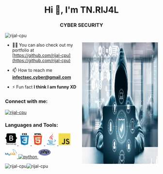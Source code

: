 <h1 align="center">Hi 👋, I'm TN.RIJ4L</h1>
<h3 align="center"> CYBER SECURITY</h3>

<p align="left"> <img src="https://komarev.com/ghpvc/?username=rijal-cpu&label=Profile%20views&color=129e00&style=plastic" alt="rijal-cpu" /> </p>
<img align="right" alt="Coding" width="250" height="400" src="XDX.jpg">

- 👨‍💻 You can also check out my portfolio at [https://github.com/rijal-cpu](https://github.com/rijal-cpu)

- 📫 How to reach me **infectsec.cyber@gmail.com**

- ⚡ Fun fact **I think I am funny XD**

<h3 align="left">Connect with me:</h3>
<p align="left">

<a href="https://www.instagram.com/tn_rijal/" target="blank"><img align="center" src="https://cdn.jsdelivr.net/npm/simple-icons@3.0.1/icons/instagram.svg" alt="rijal-cpu" height="30" width="40" /></a>

</p>

<h3 align="left">Languages and Tools:</h3>
<p align="left"> <a href="https://getbootstrap.com" target="_blank" rel="noreferrer"> <img src="https://raw.githubusercontent.com/devicons/devicon/master/icons/bootstrap/bootstrap-plain-wordmark.svg" alt="bootstrap" width="40" height="40"/> </a> <a href="https://www.w3schools.com/css/" target="_blank" rel="noreferrer"> <img src="https://raw.githubusercontent.com/devicons/devicon/master/icons/css3/css3-original-wordmark.svg" alt="css3" width="40" height="40"/> </a> <a href="https://www.w3.org/html/" target="_blank" rel="noreferrer"> <img src="https://raw.githubusercontent.com/devicons/devicon/master/icons/html5/html5-original-wordmark.svg" alt="html5" width="40" height="40"/> </a> <a href="https://www.java.com" target="_blank" rel="noreferrer"> <img src="https://raw.githubusercontent.com/devicons/devicon/master/icons/java/java-original.svg" alt="java" width="40" height="40"/> </a> <a href="https://developer.mozilla.org/en-US/docs/Web/JavaScript" target="_blank" rel="noreferrer"> <img src="https://raw.githubusercontent.com/devicons/devicon/master/icons/javascript/javascript-original.svg" alt="javascript" width="40" height="40"/> </a> <a href="https://www.mysql.com/" target="_blank" rel="noreferrer"> <img src="https://raw.githubusercontent.com/devicons/devicon/master/icons/mysql/mysql-original-wordmark.svg" alt="mysql" width="40" height="40"/> </a> <a href="https://www.php.net" target="_blank" rel="noreferrer"> <img src="https://www.ntuclearninghub.com/documents/39367/4216797/Python-Symbol.png/369e410e-a90f-f887-c2dc-61f7ef761476/" alt="python" width="40" height="40"/> </a> <a 
href="https://www.python.org" target="_blank" rel="noreferrer"> <img src="https://raw.githubusercontent.com/devicons/devicon/master/icons/php/php-original.svg" alt="php" width="40" height="40"/> </a> </p>

<p><img align="left" src="https://github-readme-stats.vercel.app/api/top-langs?username=rijal-cpu&show_icons=true&locale=en&layout=compact" alt="rijal-cpu" /></p>
<p>&nbsp;<img align="left" src="https://github-readme-stats.vercel.app/api?username=rijal-cpu&show_icons=true&locale=en" alt="rijal-cpu" /></p>
